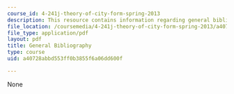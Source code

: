```yaml
---
course_id: 4-241j-theory-of-city-form-spring-2013
description: This resource contains information regarding general bibliography.
file_location: /coursemedia/4-241j-theory-of-city-form-spring-2013/a40728abbd553ff0b3855f6a06dd600f_MIT4_241JS13_bibliography.pdf
file_type: application/pdf
layout: pdf
title: General Bibliography
type: course
uid: a40728abbd553ff0b3855f6a06dd600f

---
```

None